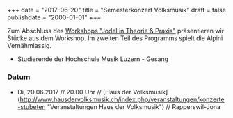 ﻿+++
date = "2017-06-20"
title = "Semesterkonzert Volksmusik"
draft = false
publishdate = "2000-01-01"
+++

Zum Abschluss des [Workshops "Jodel in Theorie & Praxis"](https://www.hslu.ch/de-ch/musik/agenda/veranstaltungen/2017/06/20/semesterkonzert-volksmusik "Veranstaltungskalender HSLU") präsentieren wir Stücke aus dem Workshop. Im zweiten Teil des Programms spielt die Alpini Vernähmlassig.

* Studierende der Hochschule Musik Luzern - Gesang

### Datum

* Di, 20.06.2017 // 20.00 Uhr // [Haus der Volksmusik] (http://www.hausdervolksmusik.ch/index.php/veranstaltungen/konzerte-stubeten "Veranstaltungen Haus der Volksmusik") // Rapperswil-Jona